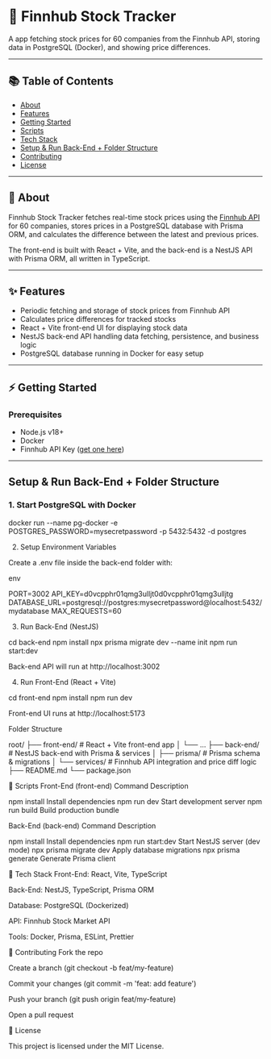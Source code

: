 # 🚀 Finnhub Stock Tracker

A app fetching stock prices for 60 companies from the Finnhub API, storing data in PostgreSQL (Docker), and showing price differences.

---

## 📚 Table of Contents

- [About](#about)
- [Features](#features)
- [Getting Started](#getting-started)
- [Scripts](#scripts)
- [Tech Stack](#tech-stack)
- [Setup & Run Back-End + Folder Structure](#setup--run-back-end--folder-structure)
- [Contributing](#contributing)
- [License](#license)

---

## 🧠 About

Finnhub Stock Tracker fetches real-time stock prices using the [Finnhub API](https://finnhub.io/) for 60 companies, stores prices in a PostgreSQL database with Prisma ORM, and calculates the difference between the latest and previous prices.

The front-end is built with React + Vite, and the back-end is a NestJS API with Prisma ORM, all written in TypeScript.

---

## ✨ Features

- Periodic fetching and storage of stock prices from Finnhub API  
- Calculates price differences for tracked stocks  
- React + Vite front-end UI for displaying stock data  
- NestJS back-end API handling data fetching, persistence, and business logic  
- PostgreSQL database running in Docker for easy setup  

---

## ⚡ Getting Started

### Prerequisites

- Node.js v18+  
- Docker  
- Finnhub API Key ([get one here](https://finnhub.io/))  

---

## Setup & Run Back-End + Folder Structure

### 1. Start PostgreSQL with Docker

docker run --name pg-docker -e POSTGRES_PASSWORD=mysecretpassword -p 5432:5432 -d postgres

2. Setup Environment Variables
   
Create a .env file inside the back-end folder with:

env

PORT=3002
API_KEY=d0vcpphr01qmg3ulljt0d0vcpphr01qmg3ulljtg
DATABASE_URL=postgresql://postgres:mysecretpassword@localhost:5432/mydatabase
MAX_REQUESTS=60

3. Run Back-End (NestJS)

cd back-end
npm install
npx prisma migrate dev --name init
npm run start:dev

Back-end API will run at http://localhost:3002

4. Run Front-End (React + Vite)

cd front-end
npm install
npm run dev

Front-end UI runs at http://localhost:5173

Folder Structure

root/
├── front-end/          # React + Vite front-end app
│   └── ...
├── back-end/           # NestJS back-end with Prisma & services
│   ├── prisma/         # Prisma schema & migrations
│   └── services/       # Finnhub API integration and price diff logic
├── README.md
└── package.json

📜 Scripts
Front-End (front-end)
Command	Description

npm install	Install dependencies
npm run dev	Start development server
npm run build	Build production bundle

Back-End (back-end)
Command	Description

npm install	Install dependencies
npm run start:dev	Start NestJS server (dev mode)
npx prisma migrate dev	Apply database migrations
npx prisma generate	Generate Prisma client

🧱 Tech Stack
Front-End: React, Vite, TypeScript

Back-End: NestJS, TypeScript, Prisma ORM

Database: PostgreSQL (Dockerized)

API: Finnhub Stock Market API

Tools: Docker, Prisma, ESLint, Prettier

🤝 Contributing
Fork the repo

Create a branch (git checkout -b feat/my-feature)

Commit your changes (git commit -m 'feat: add feature')

Push your branch (git push origin feat/my-feature)

Open a pull request

🪪 License

This project is licensed under the MIT License.
